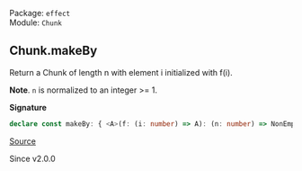Package: `effect`<br />
Module: `Chunk`<br />

## Chunk.makeBy

Return a Chunk of length n with element i initialized with f(i).

**Note**. `n` is normalized to an integer >= 1.

**Signature**

```ts
declare const makeBy: { <A>(f: (i: number) => A): (n: number) => NonEmptyChunk<A>; <A>(n: number, f: (i: number) => A): NonEmptyChunk<A>; }
```

[Source](https://github.com/Effect-TS/effect/tree/main/packages/effect/src/Chunk.ts#L1295)

Since v2.0.0